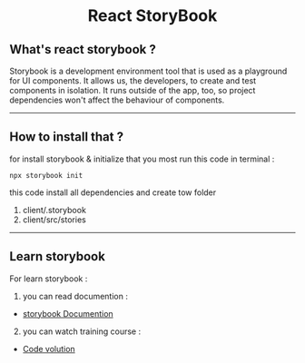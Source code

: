 <h1 align="center">React StoryBook</h1>

## What's react storybook ?

Storybook is a development environment tool that is used as a playground for UI components. It allows us, the developers, to create and test components in isolation. It runs outside of the app, too, so project dependencies won't affect the behaviour of components.

---

## How to install that ?

for install storybook & initialize that you most run this code in terminal :

```
npx storybook init
```

this code install all dependencies and create tow folder

1. client/.storybook
2. client/src/stories

---

## Learn storybook

For learn storybook :

1. you can read documention :

- [storybook Documention](https://storybook.js.org/)

2. you can watch training course :

- [Code volution](https://youtu.be/BySFuXgG-ow?list=PLC3y8-rFHvwhC-j3x3t9la8-GQJGViDQk)
